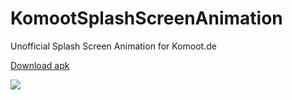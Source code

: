# KomootSplashScreenAnimation
Unofficial Splash Screen Animation for Komoot.de

[Download apk](https://www.dropbox.com/s/tzlo7oae4181v3i/KomootSplashScreenAnimation.apk?dl=0)

![](https://github.com/tarek360/KomootSplashScreenAnimation/raw/master/gif.gif)



